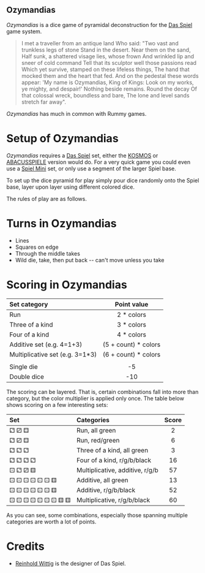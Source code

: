 Ozymandias
----------

*Ozymandias* is a dice game of pyramidal deconstruction for the [Das Spiel](http://boardgamegeek.com/boardgame/2229/spiel) game system.

> I met a traveller from an antique land
> Who said: "Two vast and trunkless legs of stone
> Stand in the desert. Near them on the sand,
> Half sunk, a shattered visage lies, whose frown
> And wrinkled lip and sneer of cold command
> Tell that its sculptor well those passions read
> Which yet survive, stamped on these lifeless things,
> The hand that mocked them and the heart that fed.
> And on the pedestal these words appear:
> 'My name is Ozymandias, King of Kings:
> Look on my works, ye mighty, and despair!'
> Nothing beside remains. Round the decay
> Of that colossal wreck, boundless and bare,
> The lone and level sands stretch far away". 

*Ozymandias* has much in common with Rummy games.

Setup of Ozymandias
===================

*Ozymandias* requires a [Das Spiel](http://boardgamegeek.com/boardgame/2229/spiel) set, either the [KOSMOS](http://boardgamegeek.com/boardgameversion/28556/german-third-edition) or [ABACUSSPIELE](http://boardgamegeek.com/boardgamepublisher/29/abacusspiele) version would do.  For a very quick game you could even use a [Spiel Mini](http://boardgamegeek.com/boardgame/110073/spiel-mini) set, or only use a segment of the larger Spiel base.

To set up the dice pyramid for play simply pour dice randomly onto the Spiel base, layer upon layer using different colored dice.

The rules of play are as follows.

Turns in Ozymandias
===================

 * Lines
 * Squares on edge
 * Through the middle takes
 * Wild die, take, then put back -- can't move unless you take
 
Scoring in Ozymandias
=====================

 Set category                    | Point value
 :-------------------------------|:----------:
 Run                             |  2 * colors
 Three of a kind                 |  3 * colors
 Four of a kind                  |  4 * colors
 Additive set (e.g. 4=1+3)       | (5 + count) * colors
 Multiplicative set (e.g. 3=1*3) | (6 + count) * colors
                                 |
 Single die                      | -5
 Double dice                     | -10

The scoring can be layered.  That is, certain combinations fall into more than category, but the color multiplier is applied only once.  The table below shows scoring on a few interesting sets:

 Set                        | Categories                         | Score
 :--------------------------|:-----------------------------------|:----:
 ⚁  ⚂  ⚃                    | Run, all green                     | 2
 ⚁  ⚂  ⚃                    | Run, red/green                     | 6
 ⚁  ⚁  ⚁                    | Three of a kind, all green         | 3
 ⚁  ⚁  ⚁  ⚁                 | Four of a kind, r/g/b/black        | 16
 ⚀  ⚁  ⚂  ⚅                 | Multiplicative, additive, r/g/b    | 57
 ⚀  ⚀  ⚀  ⚀  ⚀  ⚀  ⚅        | Additive, all green                | 13
 ⚀  ⚀  ⚀  ⚀  ⚀  ⚀  ⚅        | Additive, r/g/b/black              | 52
 ⚀  ⚀  ⚀  ⚀  ⚀  ⚀  ⚀  ⚅  ⚅  | Multiplicative, r/g/b/black        | 60

As you can see, some combinations, especially those spanning multiple categories are worth a lot of points.

Credits
=======

 * [Reinhold Wittig](http://www.perlhuhn.de/) is the designer of Das Spiel.
 